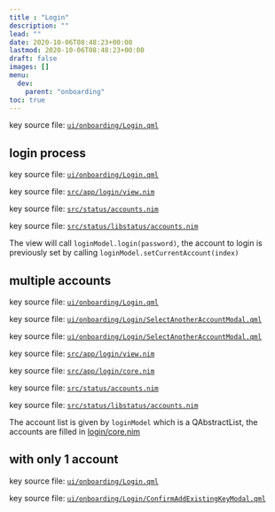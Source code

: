 ```yaml
---
title : "Login"
description: ""
lead: ""
date: 2020-10-06T08:48:23+00:00
lastmod: 2020-10-06T08:48:23+00:00
draft: false
images: []
menu:
  dev:
    parent: "onboarding"
toc: true
---
```


key source file: [`ui/onboarding/Login.qml`]()

## login process

key source file: [`ui/onboarding/Login.qml`](https://github.com/status-im/status-desktop/blob/65a0cfbcd30eb7bde4e24cdb1680b3e03d8b1992/ui/onboarding/Login.qml#L161)

key source file: [`src/app/login/view.nim`](https://github.com/status-im/status-desktop/blob/65a0cfbcd30eb7bde4e24cdb1680b3e03d8b1992/src/app/login/view.nim#L102)

key source file: [`src/status/accounts.nim`](https://github.com/status-im/status-desktop/blob/65a0cfbcd30eb7bde4e24cdb1680b3e03d8b1992/src/status/accounts.nim#L29)

key source file: [`src/status/libstatus/accounts.nim`](https://github.com/status-im/status-desktop/blob/65a0cfbcd30eb7bde4e24cdb1680b3e03d8b1992/src/status/libstatus/accounts.nim#L201)

The view will call `loginModel.login(password)`, the account to login is previously set by calling `loginModel.setCurrentAccount(index)`

## multiple accounts

key source file: [`ui/onboarding/Login.qml`](https://github.com/status-im/status-desktop/blob/65a0cfbcd30eb7bde4e24cdb1680b3e03d8b1992/ui/onboarding/Login.qml#L109)

key source file: [`ui/onboarding/Login/SelectAnotherAccountModal.qml`](https://github.com/status-im/status-desktop/blob/65a0cfbcd30eb7bde4e24cdb1680b3e03d8b1992/ui/onboarding/Login/SelectAnotherAccountModal.qml#L7)

key source file: [`ui/onboarding/Login/SelectAnotherAccountModal.qml`](https://github.com/status-im/status-desktop/blob/65a0cfbcd30eb7bde4e24cdb1680b3e03d8b1992/ui/onboarding/Login/SelectAnotherAccountModal.qml#L7)

key source file: [`src/app/login/view.nim`](https://github.com/status-im/status-desktop/blob/65a0cfbcd30eb7bde4e24cdb1680b3e03d8b1992/src/app/login/view.nim#L19)

key source file: [`src/app/login/core.nim`](https://github.com/status-im/status-desktop/blob/65a0cfbcd30eb7bde4e24cdb1680b3e03d8b1992/src/app/login/core.nim#L36)

key source file: [`src/status/accounts.nim`](https://github.com/status-im/status-desktop/blob/65a0cfbcd30eb7bde4e24cdb1680b3e03d8b1992/src/status/accounts.nim#L26)

key source file: [`src/status/libstatus/accounts.nim`](https://github.com/status-im/status-desktop/blob/65a0cfbcd30eb7bde4e24cdb1680b3e03d8b1992/src/status/libstatus/accounts.nim#L77)

The account list is given by `loginModel` which is a QAbstractList, the accounts are filled in [login/core.nim](https://github.com/status-im/status-desktop/blob/65a0cfbcd30eb7bde4e24cdb1680b3e03d8b1992/src/app/login/core.nim#L36)

## with only 1 account

key source file: [`ui/onboarding/Login.qml`](https://github.com/status-im/status-desktop/blob/65a0cfbcd30eb7bde4e24cdb1680b3e03d8b1992/ui/onboarding/Login.qml#L111)

key source file: [`ui/onboarding/Login/ConfirmAddExistingKeyModal.qml`](https://github.com/status-im/status-desktop/blob/65a0cfbcd30eb7bde4e24cdb1680b3e03d8b1992/ui/onboarding/Login/ConfirmAddExistingKeyModal.qml#L7)
